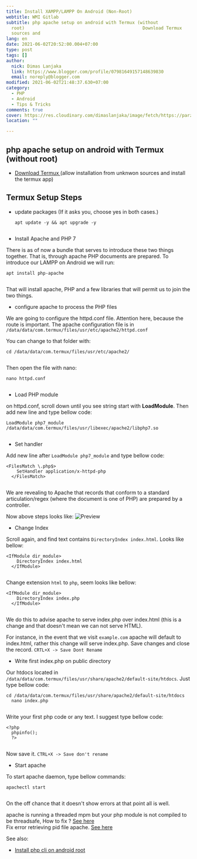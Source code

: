 ```yaml
---
title: Install XAMPP/LAMPP On Android (Non-Root)
webtitle: WMI Gitlab
subtitle: php apache setup on android with Termux (without
  root) 											Download Termux 						(allow installation from unknwon
  sources and
lang: en
date: 2021-06-02T20:52:00.004+07:00
type: post
tags: []
author:
  nick: Dimas Lanjaka
  link: https://www.blogger.com/profile/07981649157148639830
  email: noreply@blogger.com
modified: 2021-06-02T21:48:37.630+07:00
category:
  - PHP
  - Android
  - Tips & Tricks
comments: true
cover: https://res.cloudinary.com/dimaslanjaka/image/fetch/https://parzibyte.me/blog/wp-content/uploads/2018/11/Configuraci%C3%B3n-httpd-en-termux-Android.jpg
location: ""

---
```


<div id="bootstrap-wrapper">	<h2 id="php-apache-setup-on-android-with-termux-without-root-">		php apache setup on android with Termux (without root) 	</h2>	<ul>		<li>			<a href="https://f-droid.org/repository/browse/?fdid=com.termux" rel="noopener noreferer nofollow">				Download Termux 			</a>			(allow installation from unknwon sources and install the termux app) 		</li>	</ul>	<h2 id="termux-setup-steps">Termux Setup Steps</h2>	<ul>		<li>			update packages (If it asks you, choose yes in both cases.) 			<pre><code class="lang-bash">apt <span class="hljs-keyword">update</span> -y &amp;&amp; apt <span class="hljs-keyword">upgrade</span> -y<br>  </code></pre>		</li>		<li>Install Apache and PHP 7</li>	</ul>	<p>		There is as of now a bundle that serves to introduce these two things 		together. That is, through apache PHP documents are prepared. To introduce 		our LAMPP on Android we will run: 	</p>	<pre><code class="lang-bash">apt <span class="hljs-keyword">install</span> php-apache<br>  </code></pre>	<p>		That will install apache, PHP and a few libraries that will permit us to 		join the two things. 	</p>	<ul>		<li>configure apache to process the PHP files</li>	</ul>	<p>		We are going to configure the httpd.conf file. Attention here, because the 		route is important. The apache configuration file is in 		<code>/data/data/com.termux/files/usr/etc/apache2/httpd.conf</code>	</p>	<p>You can change to that folder with:</p>	<pre><code class="lang-bash">cd <span class="hljs-regexp">/data/</span>data<span class="hljs-regexp">/com.termux/</span>files<span class="hljs-regexp">/usr/</span>etc<span class="hljs-regexp">/apache2/</span><br>  </code></pre>	<p>Then open the file with nano:</p>	<pre><code class="lang-bash"><span class="hljs-selector-tag">nano</span> <span class="hljs-selector-tag">httpd</span><span class="hljs-selector-class">.conf</span><br>  </code></pre>	<ul>		<li>Load PHP module</li>	</ul>	<p>		on httpd.conf, scroll down until you see string start with 		<strong>LoadModule</strong>. Then add new line and type bellow code: 	</p>	<pre><code class="lang-conf">LoadModule php7_module <span class="hljs-regexp">/data/</span>data<span class="hljs-regexp">/com.termux/</span>files<span class="hljs-regexp">/usr/</span>libexec<span class="hljs-regexp">/apache2/</span>libphp7.so<br>  </code></pre>	<ul>		<li>Set handler</li>	</ul>	<p>		Add new line after <code>LoadModule php7_module</code> and type bellow code: 	</p>	<pre><code class="lang-conf"><span class="hljs-section">&lt;FilesMatch \.php$&gt;</span><br>    <span class="hljs-attribute"><span class="hljs-nomarkup">SetHandler</span></span> application/x-httpd-php<br>  <span class="hljs-section">&lt;/FilesMatch&gt;</span><br>  </code></pre>	<p>		We are revealing to Apache that records that conform to a standard 		articulation/regex (where the document is one of PHP) are prepared by a 		controller. 	</p>	<p>		Now above steps looks like: 		<img src="https://res.cloudinary.com/dimaslanjaka/image/fetch/https://parzibyte.me/blog/wp-content/uploads/2018/11/Configuraci%C3%B3n-httpd-en-termux-Android.jpg" alt="Preview">	</p>	<ul>		<li>Change Index</li>	</ul>	<p>		Scroll again, and find text contains <code>DirectoryIndex index.html</code>. 		Looks like bellow: 	</p>	<pre><code class="lang-conf"><span class="hljs-section">&lt;IfModule dir_module&gt;</span><br>    <span class="hljs-attribute">DirectoryIndex</span> index.html<br>  <span class="hljs-section">&lt;/IfModule&gt;</span><br>  </code></pre>	<p>		Change extension <code>html</code> to <code>php</code>, seem looks like 		bellow: 	</p>	<pre><code class="lang-conf"><span class="hljs-section">&lt;IfModule dir_module&gt;</span><br>    <span class="hljs-attribute">DirectoryIndex</span> index.php<br>  <span class="hljs-section">&lt;/IfModule&gt;</span><br>  </code></pre>	<p>		We do this to advise apache to serve index.php over index.html (this is a 		change and that doesn't mean we can not serve HTML). 	</p>	<p>		For instance, in the event that we visit <code>example.com</code> apache 		will default to index.html, rather this change will serve index.php. Save 		changes and close the record. <code>CRTL+X -&gt; Save Dont Rename</code>	</p>	<ul>		<li>Write first index.php on public directory</li>	</ul>	<p>		Our htdocs located in 		<code>/data/data/com.termux/files/usr/share/apache2/default-site/htdocs</code>. Just type bellow code: 	</p>	<pre><code>cd <span class="hljs-regexp">/data/</span>data<span class="hljs-regexp">/com.termux/</span>files<span class="hljs-regexp">/usr/</span>share<span class="hljs-regexp">/apache2/</span><span class="hljs-keyword">default</span>-site/htdocs<br>  nano index.php<br>  </code></pre>	<p>Write your first php code or any text. I suggest type bellow code:</p>	<pre><code class="lang-php"><span class="php"><span class="hljs-meta">&lt;?php</span><br>  phpinfo();<br>  <span class="hljs-meta">?&gt;</span></span><br>  </code></pre>	<p>Now save it. <code>CTRL+X -&gt; Save don't rename</code></p>	<ul>		<li>Start apache</li>	</ul>	<p>To start apache daemon, type bellow commands:</p>	<pre><code class="lang-bash">apachectl <span class="hljs-literal">start</span><br>  </code></pre>	<p>		On the off chance that it doesn't show errors at that point all is well. 	</p> 	<p>		apache is running a threaded mpm but your php module is not compiled to be 		threadsafe, How to fix ? 		<a href="/2021/06/fix-apache-wont-run-on-android.html" alt="How to fix apache is running a threaded mpm but your php module is not compiled to be 		threadsafe">See here</a>		<br>		Fix error retrieving pid file apache. 		<a href="/2021/06/fix-error-retrieving-pid-file-on-termux.html">See here</a>	</p> 	<div class="mt-3">		See also: 		<ul>			<li>				<a href="/2017/04/instal-php-cli-pada-android-instalasi.html" rel="follow">					Install php cli on android root 				</a>			</li>		</ul>	</div></div><style></style><script>hljs.initHighlightingOnLoad();</script>